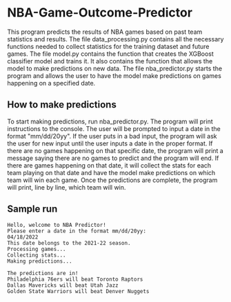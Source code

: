 # NBA-Game-Outcome-Predictor

This program predicts the results of NBA games based on past team statistics and results. The file data_processing.py
contains all the necessary functions needed to collect statistics for the training dataset and future games. The file
model.py contains the function that creates the XGBoost classifier model and trains it. It also contains the function
that allows the model to make predictions on new data. The file nba_predictor.py starts the program and allows the user
to have the model make predictions on games happening on a specified date.

## How to make predictions
To start making predictions, run nba_predictor.py. The program will print instructions to the console. The user will be
prompted to input a date in the format "mm/dd/20yy". If the user puts in a bad input, the program will ask the user for
new input until the user inputs a date in the proper format. If there are no games happening on that specific date, the
program will print a message saying there are no games to predict and the program will end. If there are games happening
on that date, it will collect the stats for each team playing on that date and have the model make predictions on which
team will win each game. Once the predictions are complete, the program will print, line by line, which team will win.

## Sample run
```
Hello, welcome to NBA Predictor!
Please enter a date in the format mm/dd/20yy:
04/18/2022
This date belongs to the 2021-22 season.
Processing games...
Collecting stats...
Making predictions...

The predictions are in!
Philadelphia 76ers will beat Toronto Raptors
Dallas Mavericks will beat Utah Jazz
Golden State Warriors will beat Denver Nuggets
```
